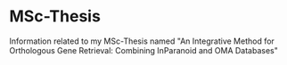 # MSc-Thesis
Information related to my MSc-Thesis named "An Integrative Method for Orthologous Gene Retrieval: Combining InParanoid and OMA Databases"

